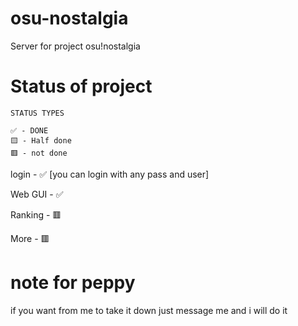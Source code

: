 # osu-nostalgia
Server for project osu!nostalgia


# Status of project
```
STATUS TYPES

✅ - DONE
🟨 - Half done
🟥 - not done
```


login - ✅ [you can login with any pass and user]

Web GUI - ✅

Ranking  - 🟥

More - 🟥

# note for peppy
if you want from me to take it down just message me and i will do it
